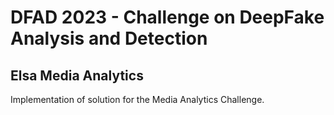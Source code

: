 # DFAD 2023 - Challenge on DeepFake Analysis and Detection
## Elsa Media Analytics

Implementation of solution for the Media Analytics Challenge.